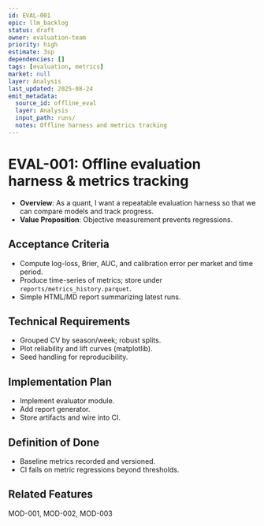```yaml
---
id: EVAL-001
epic: llm_backlog
status: draft
owner: evaluation-team
priority: high
estimate: 3sp
dependencies: []
tags: [evaluation, metrics]
market: null
layer: Analysis
last_updated: 2025-08-24
emit_metadata:
  source_id: offline_eval
  layer: Analysis
  input_path: runs/
  notes: Offline harness and metrics tracking
---
```


# EVAL-001: Offline evaluation harness & metrics tracking

- **Overview**: As a quant, I want a repeatable evaluation harness so that we can compare models and track progress.
- **Value Proposition**: Objective measurement prevents regressions.

## Acceptance Criteria
- Compute log-loss, Brier, AUC, and calibration error per market and time period.
- Produce time-series of metrics; store under `reports/metrics_history.parquet`.
- Simple HTML/MD report summarizing latest runs.

## Technical Requirements
- Grouped CV by season/week; robust splits.
- Plot reliability and lift curves (matplotlib).
- Seed handling for reproducibility.

## Implementation Plan
- Implement evaluator module.
- Add report generator.
- Store artifacts and wire into CI.

## Definition of Done
- Baseline metrics recorded and versioned.
- CI fails on metric regressions beyond thresholds.

## Related Features
MOD-001, MOD-002, MOD-003

